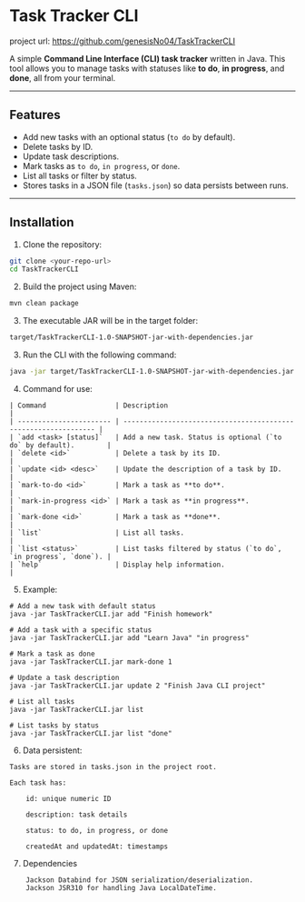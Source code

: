 # Task Tracker CLI

project url: https://github.com/genesisNo04/TaskTrackerCLI

A simple **Command Line Interface (CLI) task tracker** written in Java. This tool allows you to manage tasks with statuses like **to do**, **in progress**, and **done**, all from your terminal.

---

## Features

- Add new tasks with an optional status (`to do` by default).
- Delete tasks by ID.
- Update task descriptions.
- Mark tasks as `to do`, `in progress`, or `done`.
- List all tasks or filter by status.
- Stores tasks in a JSON file (`tasks.json`) so data persists between runs.

---

## Installation

1. Clone the repository:

```bash
git clone <your-repo-url>
cd TaskTrackerCLI
```

2. Build the project using Maven:
```bash
mvn clean package
```
3. The executable JAR will be in the target folder:
```bash
target/TaskTrackerCLI-1.0-SNAPSHOT-jar-with-dependencies.jar
```

3. Run the CLI with the following command:
```bash
java -jar target/TaskTrackerCLI-1.0-SNAPSHOT-jar-with-dependencies.jar <command> [options]
```
4. Command for use:
```
| Command                 | Description                                                     |
| ----------------------- | --------------------------------------------------------------- |
| `add <task> [status]`   | Add a new task. Status is optional (`to do` by default).        |
| `delete <id>`           | Delete a task by its ID.                                        |
| `update <id> <desc>`    | Update the description of a task by ID.                         |
| `mark-to-do <id>`       | Mark a task as **to do**.                                       |
| `mark-in-progress <id>` | Mark a task as **in progress**.                                 |
| `mark-done <id>`        | Mark a task as **done**.                                        |
| `list`                  | List all tasks.                                                 |
| `list <status>`         | List tasks filtered by status (`to do`, `in progress`, `done`). |
| `help`                  | Display help information.                                       |
```

5. Example:
```
# Add a new task with default status
java -jar TaskTrackerCLI.jar add "Finish homework"

# Add a task with a specific status
java -jar TaskTrackerCLI.jar add "Learn Java" "in progress"

# Mark a task as done
java -jar TaskTrackerCLI.jar mark-done 1

# Update a task description
java -jar TaskTrackerCLI.jar update 2 "Finish Java CLI project"

# List all tasks
java -jar TaskTrackerCLI.jar list

# List tasks by status
java -jar TaskTrackerCLI.jar list "done"

```

6. Data persistent:
```
Tasks are stored in tasks.json in the project root.

Each task has:

    id: unique numeric ID

    description: task details

    status: to do, in progress, or done

    createdAt and updatedAt: timestamps
```

7. Dependencies
```
    Jackson Databind for JSON serialization/deserialization.
    Jackson JSR310 for handling Java LocalDateTime.
```

